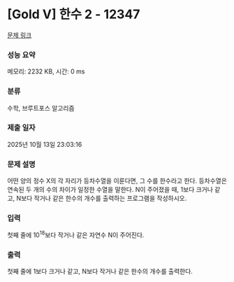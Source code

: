 # [Gold V] 한수 2 - 12347 

[문제 링크](https://www.acmicpc.net/problem/12347) 

### 성능 요약

메모리: 2232 KB, 시간: 0 ms

### 분류

수학, 브루트포스 알고리즘

### 제출 일자

2025년 10월 13일 23:03:16

### 문제 설명

<p>어떤 양의 정수 X의 각 자리가 등차수열을 이룬다면, 그 수를 한수라고 한다. 등차수열은 연속된 두 개의 수의 차이가 일정한 수열을 말한다. N이 주어졌을 때, 1보다 크거나 같고, N보다 작거나 같은 한수의 개수를 출력하는 프로그램을 작성하시오.</p>

### 입력 

 <p>첫째 줄에 10<sup>18</sup>보다 작거나 같은 자연수 N이 주어진다.</p>

### 출력 

 <p>첫째 줄에 1보다 크거나 같고, N보다 작거나 같은 한수의 개수를 출력한다.</p>

